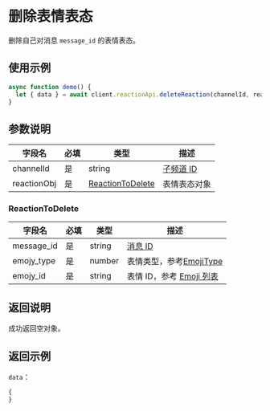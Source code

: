 # 删除表情表态 <Badge text="v2.9.0" />

删除自己对消息 `message_id` 的表情表态。

## 使用示例

```javascript
async function demo() {
  let { data } = await client.reactionApi.deleteReaction(channelId, reactionObj);
}
```

## 参数说明

| 字段名      | 必填 | 类型                                  | 描述                             |
| ----------- | ---- | ------------------------------------- | -------------------------------- |
| channelId   | 是   | string                                | [子频道 ID](../model/channel.md) |
| reactionObj | 是   | [ReactionToDelete](#reactiontodelete) | 表情表态对象                     |

### ReactionToDelete

| 字段名     | 必填 | 类型   | 描述                                                     |
| ---------- | ---- | ------ | -------------------------------------------------------- |
| message_id | 是   | string | [消息 ID](../model/message.md)                           |
| emojy_type | 是   | number | 表情类型，参考[EmojiType](../model/emoji.md#EmojiType)   |
| emojy_id   | 是   | string | 表情 ID，参考 [Emoji 列表](../model/emoji.md#Emoji-列表) |

## 返回说明

成功返回空对象。

## 返回示例

`data`：

```js
{
}
```
